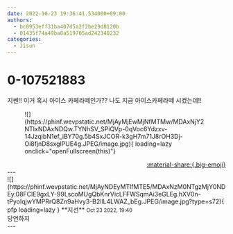```yaml
---
date: 2022-10-23 19:36:41.534000+09:00
authors:
  - bc0953eff31ba407d5a2f2be29d8120b
  - 01435f74a49ba8a519705ad242348232
categories:
  - Jisun
---
```


# 0-107521883

<div class="post-container" markdown="1">
<div class="content-container md-sidebar__scrollwrap" markdown="1">

지쎈!! 이거 혹시 아이스 카페라떼인가?? 나도 지금 아이스카페라떼 시켰는데!!
<figure markdown="1">
![](https://phinf.wevpstatic.net/MjAyMjEwMjNfMTMw/MDAxNjY2NTIxNDAxNDQw.TYNhSV_SPiQVp-0qVoc6Ydzxv-14JzqibN1ef_iBY70g.5b4SxJCOR-k3gH7m71J8rOH3Dj-Oi8fjnD8sxglPUE4g.JPEG/image.jpg){ loading=lazy onclick="openFullscreen(this)"}
</figure>


</div>
</div>

<div style="text-align: right;" markdown="1">
<a href="https://weverse.io/fromis9/fanpost/0-107521883" style="text-align: right;">:material-share:{.big-emoji}</a>
</div>
---

<div class="comments-container md-sidebar__scrollwrap" markdown="1">
<div class="comment" markdown="1">
<div class='id-container' markdown="1">
![](https://phinf.wevpstatic.net/MjAyNDEyMTlfMTE5/MDAxNzM0NTgzMjY0NDEy.08FClE9gxLY-99LscoMUgQbKnrVicLFFWSqmAi3eGLEg.hXV0n-tPyoIqjwYMPRrQ8Zn9aHvy3-B2llL4LWAZ_bEg.JPEG/image.jpg?type=s72){ pfp loading=lazy }
**<span class="artist">지선</span>** <small>Oct 23 2022, 19:40</small><br>
</div>
<div class='comment-body' markdown="1">
당연하지
</div>
</div>
</div>
---
